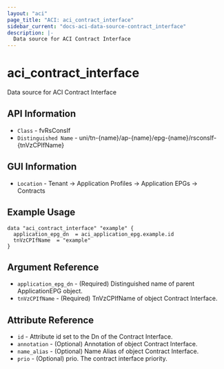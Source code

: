 ```yaml
---
layout: "aci"
page_title: "ACI: aci_contract_interface"
sidebar_current: "docs-aci-data-source-contract_interface"
description: |-
  Data source for ACI Contract Interface
---
```


# aci_contract_interface #

Data source for ACI Contract Interface


## API Information ##

* `Class` - fvRsConsIf
* `Distinguished Name` - uni/tn-{name}/ap-{name}/epg-{name}/rsconsIf-{tnVzCPIfName}

## GUI Information ##

* `Location` - Tenant -> Application Profiles -> Application EPGs -> Contracts



## Example Usage ##

```hcl
data "aci_contract_interface" "example" {
  application_epg_dn  = aci_application_epg.example.id
  tnVzCPIfName  = "example"
}
```

## Argument Reference ##

* `application_epg_dn` - (Required) Distinguished name of parent ApplicationEPG object.
* `tnVzCPIfName` - (Required) TnVzCPIfName of object Contract Interface.

## Attribute Reference ##
* `id` - Attribute id set to the Dn of the Contract Interface.
* `annotation` - (Optional) Annotation of object Contract Interface.
* `name_alias` - (Optional) Name Alias of object Contract Interface.
* `prio` - (Optional) prio. The contract interface priority.
